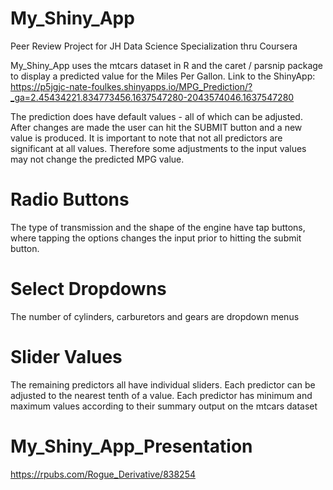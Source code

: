 # My_Shiny_App
Peer Review Project for JH Data Science Specialization thru Coursera

My_Shiny_App uses the mtcars dataset in R and the caret / parsnip package to display a predicted value for the Miles Per Gallon.
Link to the ShinyApp: https://p5jgjc-nate-foulkes.shinyapps.io/MPG_Prediction/?_ga=2.45434221.834773456.1637547280-2043574046.1637547280 

The prediction does have default values - all of which can be adjusted. After changes are made the user can hit the SUBMIT button and a new value is produced.
It is important to note that not all predictors are significant at all values. Therefore some adjustments to the input values may not change the predicted MPG value.

# Radio Buttons
The type of transmission and the shape of the engine have tap buttons, where tapping the options changes the input prior to hitting the submit button.

# Select Dropdowns
The number of cylinders, carburetors and gears are dropdown menus

# Slider Values
The remaining predictors all have individual sliders.
Each predictor can be adjusted to the nearest tenth of a value.
Each predictor has minimum and maximum values according to their summary output on the mtcars dataset

# My_Shiny_App_Presentation
https://rpubs.com/Rogue_Derivative/838254 
